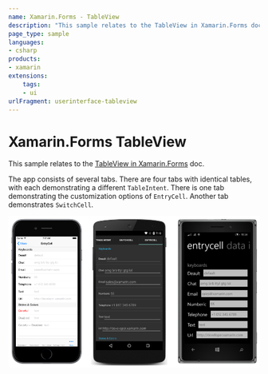 ```yaml
---
name: Xamarin.Forms - TableView
description: "This sample relates to the TableView in Xamarin.Forms doc. The app consists of several tabs. There are four tabs with identical tables (UI)"
page_type: sample
languages:
- csharp
products:
- xamarin
extensions:
    tags:
    - ui
urlFragment: userinterface-tableview
---
```

# Xamarin.Forms TableView

This sample relates to the [TableView in Xamarin.Forms](https://docs.microsoft.com/xamarin/xamarin-forms/user-interface/tableview/) doc.

The app consists of several tabs. There are four tabs with identical tables, with each demonstrating a different `TableIntent`. There is one tab demonstrating the customization options of `EntryCell`. Another tab demonstrates `SwitchCell`.

![Xamarin.Forms TableView application screenshot](Screenshots/entry.png "Xamarin.Forms TableView application screenshot")
